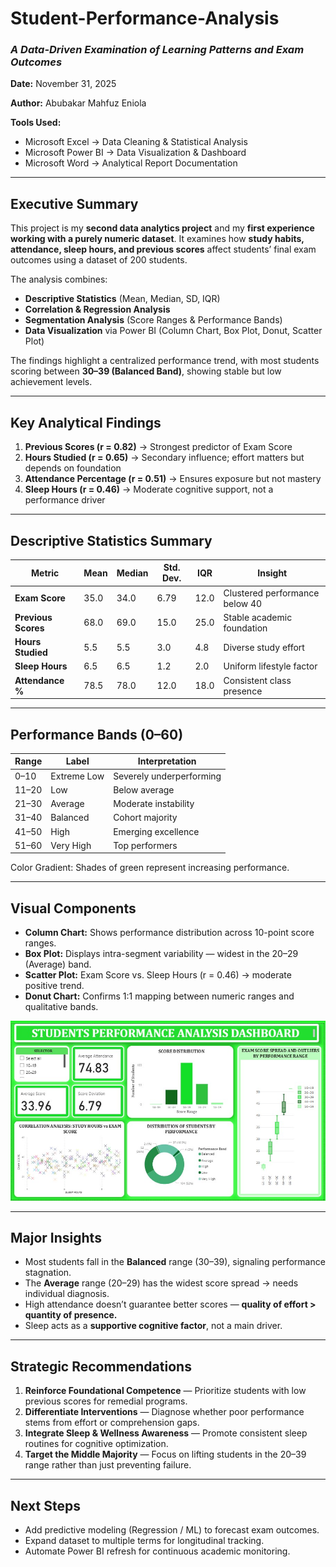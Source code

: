 # Student-Performance-Analysis

### *A Data-Driven Examination of Learning Patterns and Exam Outcomes*

**Date:** November 31, 2025

**Author:** Abubakar Mahfuz Eniola

**Tools Used:**
* Microsoft Excel → Data Cleaning & Statistical Analysis
* Microsoft Power BI → Data Visualization & Dashboard
* Microsoft Word → Analytical Report Documentation

---

## Executive Summary

This project is my **second data analytics project** and my **first experience working with a purely numeric dataset**.
It examines how **study habits, attendance, sleep hours, and previous scores** affect students’ final exam outcomes using a dataset of 200 students.

The analysis combines:

* **Descriptive Statistics** (Mean, Median, SD, IQR)
* **Correlation & Regression Analysis**
* **Segmentation Analysis** (Score Ranges & Performance Bands)
* **Data Visualization** via Power BI (Column Chart, Box Plot, Donut, Scatter Plot)

The findings highlight a centralized performance trend, with most students scoring between **30–39 (Balanced Band)**, showing stable but low achievement levels.

---

## Key Analytical Findings

1. **Previous Scores (r = 0.82)** → Strongest predictor of Exam Score
2. **Hours Studied (r = 0.65)** → Secondary influence; effort matters but depends on foundation
3. **Attendance Percentage (r = 0.51)** → Ensures exposure but not mastery
4. **Sleep Hours (r = 0.46)** → Moderate cognitive support, not a performance driver

---

## Descriptive Statistics Summary

| Metric              | Mean | Median | Std. Dev. | IQR  | Insight                        |
| ------------------- | ---- | ------ | --------- | ---- | ------------------------------ |
| **Exam Score**      | 35.0 | 34.0   | 6.79      | 12.0 | Clustered performance below 40 |
| **Previous Scores** | 68.0 | 69.0   | 15.0      | 25.0 | Stable academic foundation     |
| **Hours Studied**   | 5.5  | 5.5    | 3.0       | 4.8  | Diverse study effort           |
| **Sleep Hours**     | 6.5  | 6.5    | 1.2       | 2.0  | Uniform lifestyle factor       |
| **Attendance %**    | 78.5 | 78.0   | 12.0      | 18.0 | Consistent class presence      |

---

## Performance Bands (0–60)

| Range | Label       | Interpretation           |
| ----- | ----------- | ------------------------ |
| 0–10  | Extreme Low | Severely underperforming |
| 11–20 | Low         | Below average            |
| 21–30 | Average     | Moderate instability     |
| 31–40 | Balanced    | Cohort majority          |
| 41–50 | High        | Emerging excellence      |
| 51–60 | Very High   | Top performers           |

Color Gradient: Shades of green represent increasing performance.

---

## Visual Components

* **Column Chart:** Shows performance distribution across 10-point score ranges.
* **Box Plot:** Displays intra-segment variability — widest in the 20–29 (Average) band.
* **Scatter Plot:** Exam Score vs. Sleep Hours (r = 0.46) → moderate positive trend.
* **Donut Chart:** Confirms 1:1 mapping between numeric ranges and qualitative bands.

![STUDENT ANALYSIS DASHBOARD](https://github.com/Spectre-Ghost-dev/Student-Performance-Analysis/blob/main/Final%20Student%20Dashboard%20Design.jpg)

---

## Major Insights

* Most students fall in the **Balanced** range (30–39), signaling performance stagnation.
* The **Average** range (20–29) has the widest score spread → needs individual diagnosis.
* High attendance doesn’t guarantee better scores — **quality of effort > quantity of presence.**
* Sleep acts as a **supportive cognitive factor**, not a main driver.

---

## Strategic Recommendations

1. **Reinforce Foundational Competence** — Prioritize students with low previous scores for remedial programs.
2. **Differentiate Interventions** — Diagnose whether poor performance stems from effort or comprehension gaps.
3. **Integrate Sleep & Wellness Awareness** — Promote consistent sleep routines for cognitive optimization.
4. **Target the Middle Majority** — Focus on lifting students in the 20–39 range rather than just preventing failure.

---



## Next Steps

* Add predictive modeling (Regression / ML) to forecast exam outcomes.
* Expand dataset to multiple terms for longitudinal tracking.
* Automate Power BI refresh for continuous academic monitoring.


